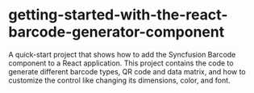 # getting-started-with-the-react-barcode-generator-component
A quick-start project that shows how to add the Syncfusion Barcode component to a React application. This project contains the code to generate different barcode types, QR code and data matrix, and how to customize the control like changing its dimensions, color, and font.
